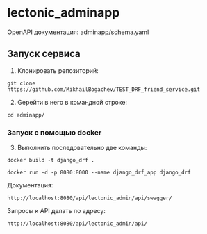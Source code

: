 # lectonic_adminapp
OpenAPI документация: adminapp/schema.yaml
## Запуск сервиса
1. Клонировать репозиторий:
```
git clone https://github.com/MikhailBogachev/TEST_DRF_friend_service.git
```
2. Gерейти в него в командной строке:
```
cd adminapp/
```
### Запуск с помощью docker
3. Выполнить последовательно две команды:
```
docker build -t django_drf .
```

```
docker run -d -p 8080:8000 --name django_drf_app django_drf
```
Документация: 
```
http://localhost:8080/api/lectonic_admin/api/swagger/
```
Запросы к API делать по адресу:
```
http://localhost:8080/api/lectonic_admin/api/
```
